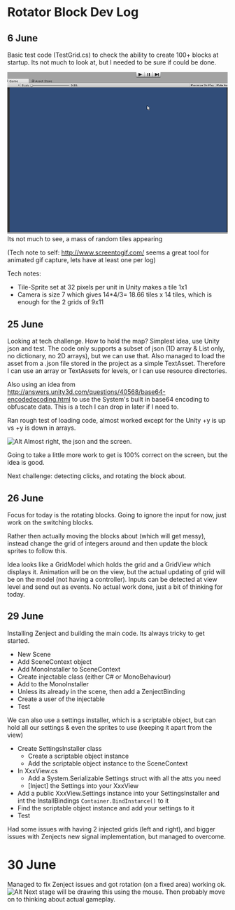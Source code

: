 # Rotator Block Dev Log

## 6 June
Basic test code (TestGrid.cs) to check the ability to create 100+ blocks at startup. Its not much to look at, but I needed to be sure if could be done.

![Alt](devlog-170606.gif) 
Its not much to see, a mass of random tiles appearing

(Tech note to self: http://www.screentogif.com/ seems a great tool for animated gif capture, lets have at least one per log)

Tech notes:
* Tile-Sprite set at 32 pixels per unit in Unity makes a tile 1x1
* Camera is size 7 which gives 14*4/3= 18.66 tiles x 14 tiles, which is enough for the 2 grids of 9x11

## 25 June
Looking at tech challenge. How to hold the map?  Simplest idea, use Unity json and test. The code only supports a subset of json (1D array & List only, no dictionary, no 2D arrays), but we can use that. Also managed to load the asset from a .json file stored in the project as a simple TextAsset. Therefore I can use an array or TextAssets for levels, or I can use resource directories.

Also using an idea from http://answers.unity3d.com/questions/40568/base64-encodedecoding.html to use the System's built in base64 encoding to obfuscate data. This is a tech I can drop in later if I need to.

Ran rough test of loading code, almost worked except for the Unity +y is up vs +y is down in arrays.

![Alt](devlog-172506.gif) 
Almost right, the json and the screen.

Going to take a little more work to get is 100% correct on the screen, but the idea is good.

Next challenge: detecting clicks, and rotating the block about.

## 26 June
Focus for today is the rotating blocks.
Going to ignore the input for now, just work on the switching blocks.

Rather then actually moving the blocks about (which will get messy), instead change the grid of integers around and then update the block sprites to follow this.

Idea looks like a GridModel which holds the grid and a GridView which displays it.  Animation will be on the view, but the actual updating of grid will be on the model (not having a controller).  Inputs can be detected at view level and send out as events.
No actual work done, just a bit of thinking for today.

## 29 June
Installing Zenject and building the main code.
Its always tricky to get started. 
* New Scene
* Add SceneContext object
 * Add MonoInstaller to SceneContext
* Create injectable class (either C# or MonoBehaviour)
 * Add to the MonoInstaller
 * Unless its already in the scene, then add a ZenjectBinding
* Create a user of the injectable
* Test

We can also use a settings installer, which is a scriptable object, but can hold all our settings & even the sprites to use (keeping it apart from the view)
* Create SettingsInstaller class
  * Create a scriptable object instance 
  * Add the scriptable object instance to the SceneContext
* In XxxView.cs
  * Add a System.Serializable Settings struct with all the atts you need
  * [Inject] the Settings into your XxxView
* Add a public XxxView.Settings instance into your SettingsInstaller and int the InstallBindings `Container.BindInstance()` to it
* Find the scriptable object instance and add your settings to it
* Test

Had some issues with having 2 injected grids (left and right), and bigger issues with Zenjects new signal implementation, but managed to overcome.

# 30 June
Managed to fix Zenject issues and got rotation (on a fixed area) working ok.
![Alt](devlog-172530.gif) 
Next stage will be drawing this using the mouse.  Then probably move on to thinking about actual gameplay.